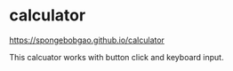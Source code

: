 # calculator

https://spongebobgao.github.io/calculator

This calcuator works with button click and keyboard input.


